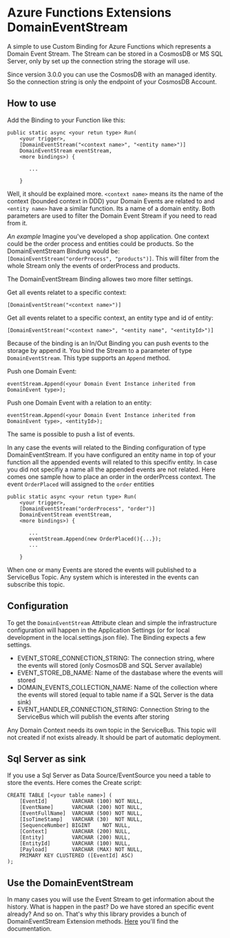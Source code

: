 # Azure Functions Extensions DomainEventStream

A simple to use Custom Binding for Azure Functions which represents a Domain Event Stream.
The Stream can be stored in a CosmosDB or MS SQL Server, only by set up the connection string the storage will use.

Since version 3.0.0 you can use the CosmosDB with an managed identity. So the connection string is only the endpoint of your CosmosDB Account.

## How to use

Add the Binding to your Function like this:

```
public static async <your retun type> Run(
    <your trigger>,
    [DomainEventStream("<context name>", "<entity name>")]
    DomainEventStream eventStream,
    <more bindings>) {

       ...

    }
```

Well, it should be explained more. `<context name>` means its the name of the context (bounded context in DDD) 
your Domain Events are related to and `<entity name>` have a similar function. Its a name of a domain entity. Both parameters
are used to filter the Domain Event Stream if you need to read from it.

*An example*
Imagine you've developed a shop application. One context could be the order process and entities could be products.
So the DomainEventStream Bindung would be: `[DomainEventStream("orderProcess", "products")]`. This will filter from the whole Stream 
only the events of orderProcess and products.

The DomainEventStream Binding allowes two more filter settings.

Get all events relatet to a specific context:

```
[DomainEventStream("<context name>")]
```

Get all events relatet to a specific context, an entity type and id of entity:

```
[DomainEventStream("<context name>", "<entity name", "<entityId>")]
```

Because of the binding is an In/Out Binding you can push events to the storage by append it. You bind the Stream to a parameter of type
`DomainEventStream`. This type supports an `Append` method.

Push one Domain Event:
```
eventStream.Append(<your Domain Event Instance inherited from DomainEvent type>);
```

Push one Domain Event with a relation to an entity:
```
eventStream.Append(<your Domain Event Instance inherited from DomainEvent type>, <entityId>);
```

The same is possible to push a list of events.

In any case the events will related to the Binding configuration of type DomainEventStream. If you have configured an
entity name in top of your function all the appended events will related to this specifiv entity. In case 
you did not specifiy a name all the appended events are not related. Here comes one sample how to place an order
in the orderPrcess context. The event `OrderPlaced` will assigned to the `order` entities

```
public static async <your retun type> Run(
    <your trigger>,
    [DomainEventStream("orderProcess", "order")]
    DomainEventStream eventStream,
    <more bindings>) {

       ...
       eventStream.Append(new OrderPlaced(){...});
       ...

    }
```

When one or many Events are stored the events will published to a ServiceBus Topic. Any system which is
interested in the events can subscribe this topic.

## Configuration

To get the `DomainEventStream` Attribute clean and simple the infrastructure configuration will happen in
the Application Settings (or for local development in the local.settings.json file). The Binding expects a few settings.

* EVENT_STORE_CONNECTION_STRING: The connection string, where the events will stored (only CosmosDB and SQL Server available)
* EVENT_STORE_DB_NAME: Name of the dastabase where the events will stored
* DOMAIN_EVENTS_COLLECTION_NAME: Name of the collection where the events will stored (equal to table name if a SQL Server is the data sink)
* EVENT_HANDLER_CONNECTION_STRING: Connection String to the ServiceBus which will publish the events after storing

Any Domain Context needs its own topic in the ServiceBus. This topic will not created if not exists already. It should be part of automatic deployment.

## Sql Server as sink
If you use a Sql Server as Data Source/EventSource you need a table to store the events. Here comes the Create script:

```
CREATE TABLE [<your table name>] (
    [EventId]        VARCHAR (100) NOT NULL,
    [EventName]      VARCHAR (200) NOT NULL,
    [EventFullName]  VARCHAR (500) NOT NULL,
    [IsoTimeStamp]   VARCHAR (30)  NOT NULL,
    [SequenceNumber] BIGINT    NOT NULL,
    [Context]        VARCHAR (200) NULL,
    [Entity]         VARCHAR (200) NULL,
    [EntityId]       VARCHAR (100) NULL,
    [Payload]        VARCHAR (MAX) NOT NULL,
    PRIMARY KEY CLUSTERED ([EventId] ASC)
);
```

## Use the DomainEventStream

In many cases you will use the Event Stream to get information about the history. What is happen in the past? Do we have stored an specific event already? And so on.
That's why this library provides a bunch of DomainEventStream Extension methods. [Here](README-EXTENSIONS.md) you'll find the documentation.  
